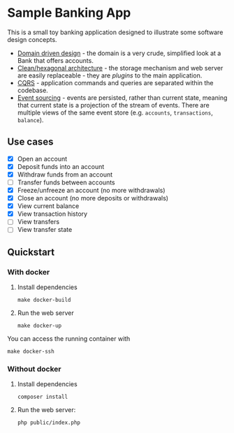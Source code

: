 # Sample Banking App
This is a small toy banking application designed to illustrate some software design concepts.

* [Domain driven design](https://en.wikipedia.org/wiki/Domain-driven_design) - the domain is a very crude, simplified look at a Bank that offers accounts.
* [Clean/hexagonal architecture](https://blog.cleancoder.com/uncle-bob/2012/08/13/the-clean-architecture.html) - the storage mechanism and web server are easily replaceable - they are *plugins* to the main application.
* [CQRS](https://martinfowler.com/bliki/CQRS.html) - application commands and queries are separated within the codebase.
* [Event sourcing](https://www.youtube.com/watch?v=I3uH3iiiDqY) - events are persisted, rather than current state, meaning that current state is a projection of the stream of events.
  There are multiple views of the same event store (e.g. `accounts`, `transactions`, `balance`).

## Use cases
- [x] Open an account
- [x] Deposit funds into an account
- [x] Withdraw funds from an account
- [ ] Transfer funds between accounts
- [x] Freeze/unfreeze an account (no more withdrawals)
- [x] Close an account (no more deposits or withdrawals)
- [x] View current balance
- [x] View transaction history
- [ ] View transfers
- [ ] View transfer state

## Quickstart
### With docker
1. Install dependencies
    ```
    make docker-build
    ```
2. Run the web server
    ```
    make docker-up
    ```

You can access the running container with

```
make docker-ssh
```



### Without docker
1. Install dependencies
    ```
    composer install
    ```
2. Run the web server:
    ```
    php public/index.php
    ```
